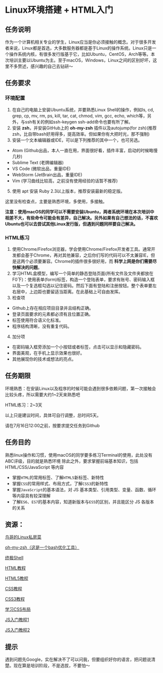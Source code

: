 # Linux环境搭建 + HTML入门

## 任务说明

作为一个计算机相关专业的学生，Linux应当是你必须接触的概念。对于很多开发者来说，Linux都是首选，大多数服务器都是基于Linux的操作系统。Linux只是一个操作系统内核，有很多发行版基于它，比如Ubuntu，CentOS，Arch等等。本次培训主要以Ubuntu为主。至于macOS，Windows，Linux之间的区别好坏，这里不多赘述，感兴趣的自己去钻研～

## 任务要求

### 环境配置

1. 在自己的电脑上安装Ubuntu系统，并要熟悉Linux Shell的操作，例如ls, cd, grep, cp, mv, rm, ps, kill, tar, cat, chmod, vim, gcc, echo, which等，另外，与ssh有关的例如ssh-keygen ssh-add命令也要有所了解。
2. 安装 **zsh**，并安装GitHub上的 **oh-my-zsh** 插件以及autojump(for zsh)(推荐zsh，比自带bash好用得多，提高效率。但如果你有大把时光，那不强制)
4. 安装一个文本编辑器或IDE，可以是下列推荐的其中一个，也可另选。
  - Atom (Github出品，本人一直在用，界面很好看，插件丰富，启动的时候略慢几秒)
  - Sublime Text (老牌编辑器)
  - VS Code (微软出品，重量IDE)
  - WebStorm (JetBrain出品，重量IDE)
  - Vim (学习曲线比较高，之前没有使用经验的话暂不推荐)
5. 使用 apt 安装 Ruby 2.3以上版本，推荐安装最新的稳定版。

这里没有检查点，主要是熟悉环境，多使用，多接触。

**注意：使用macOS的同学可以不需要安装Ubuntu，两者系统环境在本次培训中相差不大，有些命令可能会有差异，自己解决。另外如果有自己想法的话，不喜欢Ubuntu也可以去尝试其他Linux发行版，但遇到问题同样要自己解决。**


### HTML练习

1. 使用Chrome/Firefox浏览器，学会使用Chrome/Firefox开发者工具。通常开发都会基于Chrome，再对其他兼容，之后你们写的代码可以不太兼容IE，但是这两个必须要兼容。Chrome的插件很多很好用，而 **科学上网是你们需要尽快解决的问题**。
2. 学习HTML盒模型，编写一个简单的静态登陆页面(所有文件及文件夹都放在F0下)：使用表单(form)标签，构造一个登陆表单，要求有账号、密码输入框以及一个复选框勾选以记住密码。然后下面有登陆和注册按钮。整个表单要左右居中，上边距也要留适当距离。在此基础上可自由发挥。
3. 检查项
  - Github上存在相应项目目录并且结构正确。
  - 登录页面要求的元素都必须有且位置正确。
  - 标签使用符合语义化标准。
  - 程序结构清晰，没有重复代码。
4. 加分项
  - 在密码输入框旁添加一个小按钮或者标签，点击可以显示和隐藏密码。
  - 界面美观，在手机上显示效果也很好。
  - 其他展现你的技术或想法的亮点。


## 任务期限

环境熟悉：在安装Linux以及程序的时候可能会遇到很多依赖问题，第一次接触会比较头疼，所以需要大约1~2天来熟悉吧

HTML练习：2~3天

以上只是建议时间，具体可自行调整，总时间5天。

请在7月16日12:00之前，按要求提交任务到Github

## 任务目的

熟悉linux操作和习惯，使用macOS的同学要多练习Terminal的使用，此处没有ABC评级，目的就是熟悉环境
除此之外，要求掌握前端基本知识，包括 HTML/CSS/JavaScript 等内容
- 掌握`HTML`的常用标签、了解`HTML5`新标签、新特性
- 掌握`CSS`的常用样式、布局方式，了解`CSS3`的新特性
- 掌握`JavaScript`的基本语法，对 JS 基本类型、引用类型、变量、函数、循环等内容具有较深理解
- 了解`ES6`、`ES7`的基本内容，知道新版本与`ES5`的区别，并且能区分 JS 各版本的关系

## 资源：

[鸟哥的Linux私房菜](http://vbird.dic.ksu.edu.tw/linux_basic/linux_basic.php)

[oh-my-zsh（这是一个bash优化工具）](https://github.com/robbyrussell/oh-my-zsh)

[终极Shell](http://macshuo.com/?p=676)

[HTML教程](http://www.w3school.com.cn/html/)

[HTML5教程](http://www.w3school.com.cn/html5/index.asp)

[CSS教程](http://www.w3school.com.cn/css/index.asp)

[CSS3教程](http://www.w3school.com.cn/css3/index.asp)

[学习CSS布局](http://zh.learnlayout.com/)

[JS入门教程1](http://www.w3school.com.cn/js/index.asp)

[JS入门教程2](http://www.runoob.com/js/js-tutorial.html)


## 提示

遇到问题先Google，实在解决不了可以问我，但要组织好你的语言，把问题说清楚。现在算是培训阶段，不是选拔，不要怕～
